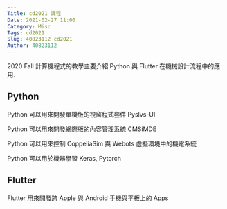 ```yaml
---
Title: cd2021 課程
Date: 2021-02-27 11:00
Category: Misc
Tags: cd2021
Slug: 40823112 cd2021
Author: 40823112
---
```


2020 Fall 計算機程式的教學主要介紹 Python 與 Flutter 在機械設計流程中的應用.

<!-- PELICAN_END_SUMMARY -->

Python
----
Python 可以用來開發單機版的視窗程式套件 Pyslvs-UI

Python 可以用來開發網際版的內容管理系統 CMSiMDE

Python 可以用來控制 CoppeliaSim 與 Webots 虛擬環境中的機電系統

Python 可以用於機器學習 Keras, Pytorch


Flutter
----

Flutter 用來開發跨 Apple 與 Android 手機與平板上的 Apps
